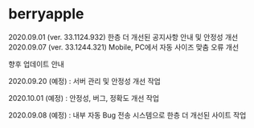 # berryapple
2020.09.01 (ver. 33.1124.932)
한층 더 개선된 공지사항 안내 및 안정성 개선
2020.09.07 (ver. 33.1244.321)
Mobile, PC에서 자동 사이즈 맞춤 오류 개선

향후 업데이트 안내

2020.09.20 (예정) : 서버 관리 및 안정성 개선 작업

2020.10.01 (예정) : 안정성, 버그, 정확도 개선 작업

2020.09.08 (예정) : 내부 자동 Bug 전송 시스템으로 한층 더 개선된 사이트 작업
